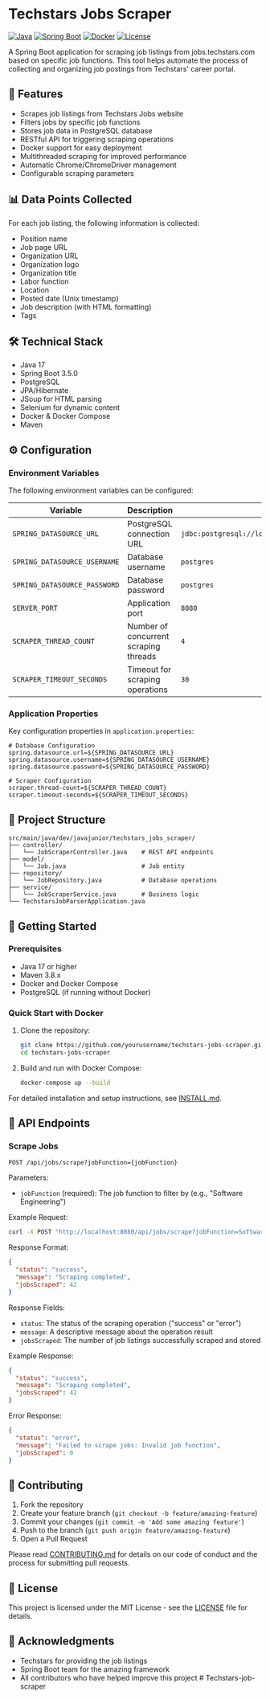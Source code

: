 # Techstars Jobs Scraper

[![Java](https://img.shields.io/badge/Java-17-orange.svg)](https://www.oracle.com/java/)
[![Spring Boot](https://img.shields.io/badge/Spring%20Boot-3.5.0-brightgreen.svg)](https://spring.io/projects/spring-boot)
[![Docker](https://img.shields.io/badge/Docker-Ready-blue.svg)](https://www.docker.com/)
[![License](https://img.shields.io/badge/License-MIT-yellow.svg)](LICENSE)

A Spring Boot application for scraping job listings from jobs.techstars.com based on specific job functions. This tool helps automate the process of collecting and organizing job postings from Techstars' career portal.

## 🚀 Features

- Scrapes job listings from Techstars Jobs website
- Filters jobs by specific job functions
- Stores job data in PostgreSQL database
- RESTful API for triggering scraping operations
- Docker support for easy deployment
- Multithreaded scraping for improved performance
- Automatic Chrome/ChromeDriver management
- Configurable scraping parameters

## 📊 Data Points Collected

For each job listing, the following information is collected:

- Position name
- Job page URL
- Organization URL
- Organization logo
- Organization title
- Labor function
- Location
- Posted date (Unix timestamp)
- Job description (with HTML formatting)
- Tags

## 🛠 Technical Stack

- Java 17
- Spring Boot 3.5.0
- PostgreSQL
- JPA/Hibernate
- JSoup for HTML parsing
- Selenium for dynamic content
- Docker & Docker Compose
- Maven

## ⚙️ Configuration

### Environment Variables

The following environment variables can be configured:

| Variable                     | Description                           | Default                                           |
| ---------------------------- | ------------------------------------- | ------------------------------------------------- |
| `SPRING_DATASOURCE_URL`      | PostgreSQL connection URL             | `jdbc:postgresql://localhost:5432/techstars_jobs` |
| `SPRING_DATASOURCE_USERNAME` | Database username                     | `postgres`                                        |
| `SPRING_DATASOURCE_PASSWORD` | Database password                     | `postgres`                                        |
| `SERVER_PORT`                | Application port                      | `8080`                                            |
| `SCRAPER_THREAD_COUNT`       | Number of concurrent scraping threads | `4`                                               |
| `SCRAPER_TIMEOUT_SECONDS`    | Timeout for scraping operations       | `30`                                              |

### Application Properties

Key configuration properties in `application.properties`:

```properties
# Database Configuration
spring.datasource.url=${SPRING_DATASOURCE_URL}
spring.datasource.username=${SPRING_DATASOURCE_USERNAME}
spring.datasource.password=${SPRING_DATASOURCE_PASSWORD}

# Scraper Configuration
scraper.thread-count=${SCRAPER_THREAD_COUNT}
scraper.timeout-seconds=${SCRAPER_TIMEOUT_SECONDS}
```

## 📁 Project Structure

```
src/main/java/dev/javajunior/techstars_jobs_scraper/
├── controller/
│   └── JobScraperController.java    # REST API endpoints
├── model/
│   └── Job.java                     # Job entity
├── repository/
│   └── JobRepository.java           # Database operations
├── service/
│   └── JobScraperService.java       # Business logic
└── TechstarsJobParserApplication.java
```

## 🚀 Getting Started

### Prerequisites

- Java 17 or higher
- Maven 3.8.x
- Docker and Docker Compose
- PostgreSQL (if running without Docker)

### Quick Start with Docker

1. Clone the repository:

   ```bash
   git clone https://github.com/yourusername/techstars-jobs-scraper.git
   cd techstars-jobs-scraper
   ```

2. Build and run with Docker Compose:
   ```bash
   docker-compose up --build
   ```

For detailed installation and setup instructions, see [INSTALL.md](INSTALL.md).

## 📡 API Endpoints

### Scrape Jobs

```
POST /api/jobs/scrape?jobFunction={jobFunction}
```

Parameters:

- `jobFunction` (required): The job function to filter by (e.g., "Software Engineering")

Example Request:

```bash
curl -X POST "http://localhost:8080/api/jobs/scrape?jobFunction=Software%20Engineering"
```

Response Format:

```json
{
  "status": "success",
  "message": "Scraping completed",
  "jobsScraped": 42
}
```

Response Fields:

- `status`: The status of the scraping operation ("success" or "error")
- `message`: A descriptive message about the operation result
- `jobsScraped`: The number of job listings successfully scraped and stored

Example Response:

```json
{
  "status": "success",
  "message": "Scraping completed",
  "jobsScraped": 42
}
```

Error Response:

```json
{
  "status": "error",
  "message": "Failed to scrape jobs: Invalid job function",
  "jobsScraped": 0
}
```

## 🤝 Contributing

1. Fork the repository
2. Create your feature branch (`git checkout -b feature/amazing-feature`)
3. Commit your changes (`git commit -m 'Add some amazing feature'`)
4. Push to the branch (`git push origin feature/amazing-feature`)
5. Open a Pull Request

Please read [CONTRIBUTING.md](CONTRIBUTING.md) for details on our code of conduct and the process for submitting pull requests.

## 📝 License

This project is licensed under the MIT License - see the [LICENSE](LICENSE) file for details.

## 🙏 Acknowledgments

- Techstars for providing the job listings
- Spring Boot team for the amazing framework
- All contributors who have helped improve this project
#   T e c h s t a r s - j o b - s c r a p e r  
 
